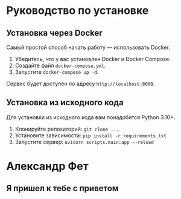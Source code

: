 # Руководство по установке

## Установка через Docker

Самый простой способ начать работу — использовать Docker.

1.  Убедитесь, что у вас установлен Docker и Docker Compose.
2.  Создайте файл `docker-compose.yml`.
3.  Запустите `docker-compose up -d`.

Сервис будет доступен по адресу `http://localhost:8000`.

## Установка из исходного кода

Для установки из исходного кода вам понадобится Python 3.10+.

1.  Клонируйте репозиторий: `git clone ...`
2.  Установите зависимости: `pip install -r requirements.txt`
3.  Запустите сервер: `uvicorn scripts.main:app --reload`

# Александр Фет
## Я пришел к тебе с приветом